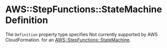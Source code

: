 # AWS::StepFunctions::StateMachine Definition<a name="aws-properties-stepfunctions-statemachine-definition"></a>

<a name="aws-properties-stepfunctions-statemachine-definition-description"></a>The `Definition` property type specifies Not currently supported by AWS CloudFormation\. for an [AWS::StepFunctions::StateMachine](aws-resource-stepfunctions-statemachine.md)\.